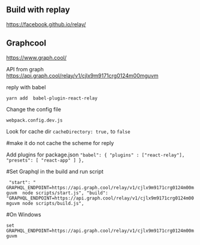 ## 
## Build with replay

https://facebook.github.io/relay/


## Graphcool

https://www.graph.cool/


API from graph
https://api.graph.cool/relay/v1/cjlx9m9171crg0124m00mguvm


reply with babel

`yarn add  babel-plugin-react-relay`

Change the config file

`webpack.config.dev.js`

Look for cache dir `cacheDirectory: true,` to `false`

#make it do not cache the scheme for reply

Add plugins for package.json
`"babel": {
     "plugins" : ["react-relay"],
     "presets": [
       "react-app"
     ]
   },`

#Set Graphql in the build and run script

` "start": " GRAPHQL_ENDPOINT=https://api.graph.cool/relay/v1/cjlx9m9171crg0124m00mguvm  node scripts/start.js",
     "build": "GRAPHQL_ENDPOINT=https://api.graph.cool/relay/v1/cjlx9m9171crg0124m00mguvm node scripts/build.js",`


#On Windows

`set GRAPHQL_ENDPOINT=https://api.graph.cool/relay/v1/cjlx9m9171crg0124m00mguvm
`
